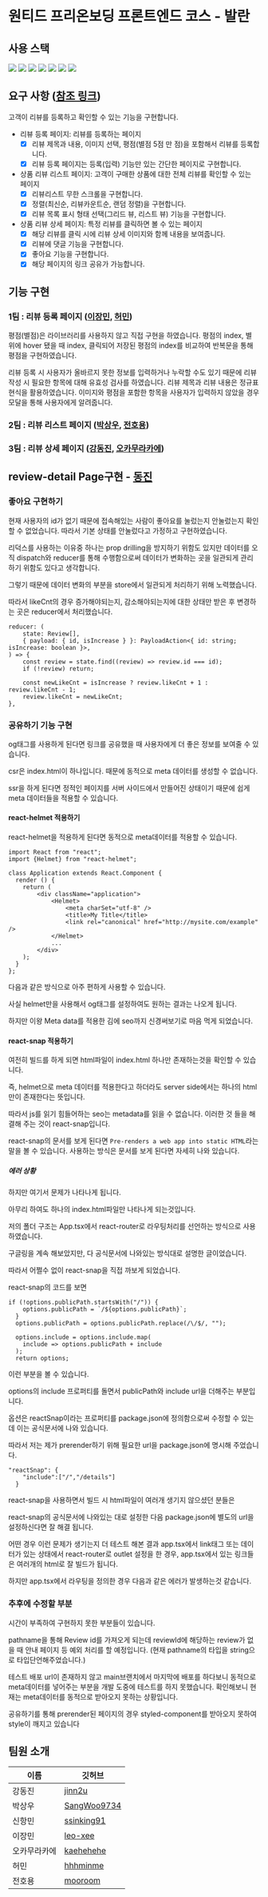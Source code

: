 # 원티드 프리온보딩 프론트엔드 코스 - 발란

## 사용 스택

<p>
  <img src="https://img.shields.io/badge/Typescript-3178C6?style=for-the-badge&logo=TypeScript&logoColor=white" />
  <img src="https://img.shields.io/badge/react-%2320232a.svg?style=for-the-badge&logo=react&logoColor=%2361DAFB" />
  <img src="https://img.shields.io/badge/styled--components-DB7093?style=for-the-badge&logo=styled-components&logoColor=white" />
  <img src="https://img.shields.io/badge/react--icons-brightgreen?style=for-the-badge" />
  <img src="https://img.shields.io/badge/redux tool kit-764ABC?style=for-the-badge&logo=Redux&logoColor=white" />
  <img src="https://img.shields.io/badge/react--redux-blue?style=for-the-badge" />
  <img src="https://img.shields.io/badge/react--router--dom-CA4245?style=for-the-badge&logo=React-Router&logoColor=white" />
</p>

## 요구 사항 ([참조 링크](https://balaan.co.kr/m2/main/contents.php))
고객이 리뷰를 등록하고 확인할 수 있는 기능을 구현합니다.
  - 리뷰 등록 페이지: 리뷰를 등록하는 페이지
    - [x] 리뷰 제목과 내용, 이미지 선택, 평점(별점 5점 만 점)을 포함해서 리뷰를 등록합니다.
    - [x] 리뷰 등록 페이지는 등록(입력) 기능만 있는 간단한 페이지로 구현합니다.
 
  - 상품 리뷰 리스트 페이지: 고객이 구매한 상품에 대한 전체 리뷰를 확인할 수 있는 페이지
    - [x] 리뷰리스트 무한 스크롤을 구현합니다.
    - [x] 정렬(최신순, 리뷰카운트순, 랜덤 정렬)을 구현합니다.
    - [x] 리뷰 목록 표시 형태 선택(그리드 뷰, 리스트 뷰) 기능을 구현합니다.
 
  - 상품 리뷰 상세 페이지: 특정 리뷰를 클릭하면 볼 수 있는 페이지
    - [x] 해당 리뷰를 클릭 시에 리뷰 상세 이미지와 함께 내용을 보여줍니다.
    - [x] 리뷰에 댓글 기능을 구현합니다.
    - [x] 좋아요 기능을 구현합니다.
    - [x] 해당 페이지의 링크 공유가 가능합니다.

## 기능 구현

### 1팀 : 리뷰 등록 페이지 ([이장민](https://github.com/leo-xee), [허민](https://github.com/hhhminme))

평점(별점)은 라이브러리를 사용하지 않고 직접 구현을 하였습니다. 평점의 index, 별 위에 hover 됐을 때 index, 클릭되어 저장된 평점의 index를 비교하여 반복문을 통해 평점을 구현하였습니다.

리뷰 등록 시 사용자가 올바르지 못한 정보를 입력하거나 누락할 수도 있기 때문에 리뷰 작성 시 필요한 항목에 대해 유효성 검사를 하였습니다. 리뷰 제목과 리뷰 내용은 정규표현식을 활용하였습니다. 이미지와 평점을 포함한 항목을 사용자가 입력하지 않았을 경우 모달을 통해 사용자에게 알려줍니다.

### 2팀 : 리뷰 리스트 페이지 ([박상우](https://github.com/SangWoo9734), [전호용](https://github.com/mooroom))

### 3팀 : 리뷰 상세 페이지 ([강동진](https://github.com/jinn2u), [오카무라카에](https://github.com/kaehehehe))
## review-detail Page구현 - [동진](https://github.com/jinn2u)

### 좋아요 구현하기

현재 사용자의 id가 없기 때문에 접속해있는 사람이 좋아요를 눌렀는지 안눌렀는지 확인할 수 없었습니다. 따라서 기본 상태를 안눌렀다고 가정하고 구현하였습니다.

리덕스를 사용하는 이유중 하나는 prop drilling을 방지하기 위함도 있지만 데이터를 오직 dispatch와 reducer를 통해 수행함으로써 데이터가 변화하는 곳을 일관되게 관리하기 위함도 있다고 생각합니다.  

그렇기 때문에 데이터 변화의 부분을 store에서 일관되게 처리하기 위해 노력했습니다.

따라서 likeCnt의 경우 증가해야되는지, 감소해야되는지에 대한 상태만 받은 후 변경하는 곳은 reducer에서 처리했습니다.

```tsx
reducer: (
	state: Review[],
	{ payload: { id, isIncrease } }: PayloadAction<{ id: string; isIncrease: boolean }>,
) => {
	const review = state.find((review) => review.id === id);
	if (!review) return;

	const newLikeCnt = isIncrease ? review.likeCnt + 1 : review.likeCnt - 1;
	review.likeCnt = newLikeCnt;
},
```

### 공유하기 기능 구현

og태그를 사용하게 된다면 링크를 공유했을 때 사용자에게 더 좋은 정보를 보여줄 수 있습니다.

csr은 index.html이 하나입니다. 때문에 동적으로 meta 데이터를 생성할 수 없습니다.

ssr을 하게 된다면 정적인 페이지를 서버 사이드에서 만들어진 상태이기 때문에 쉽게 meta 데이터들을 적용할 수 있습니다.

#### react-helmet 적용하기 

react-helmet을 적용하게 된다면 동적으로 meta데이터를 적용할 수 있습니다.

```tsx
import React from "react";
import {Helmet} from "react-helmet";

class Application extends React.Component {
  render () {
    return (
        <div className="application">
            <Helmet>
                <meta charSet="utf-8" />
                <title>My Title</title>
                <link rel="canonical" href="http://mysite.com/example" />
            </Helmet>
            ...
        </div>
    );
  }
};
```

다음과 같은 방식으로 아주 편하게 사용할 수 있습니다.

사실 helmet만을 사용해서 og태그를 설정하여도 원하는 결과는 나오게 됩니다. 

하지만 이왕 Meta data를 적용한 김에 seo까지 신경써보기로 마음 먹게 되었습니다.

#### react-snap 적용하기

여전히 빌드를 하게 되면 html파일이 index.html 하나만 존재하는것을 확인할 수 있습니다. 

즉, helmet으로 meta 데이터를 적용한다고 하더라도 server side에서는 하나의 html만이 존재한다는 뜻입니다.

따라서 js를 읽기 힘들어하는 seo는 metadata를 읽을 수 없습니다.  이러한 것 들을 해결해 주는 것이 react-snap입니다.

react-snap의 문서를 보게 된다면 `Pre-renders a web app into static HTML`라는 말을 볼 수 있습니다.  사용하는 방식은 문서를 보게 된다면 자세히 나와 있습니다.

##### 에러 상황

하지만 여기서 문제가 나타나게 됩니다.

아무리 하여도 하나의 index.html파일만 나타나게 되는것입니다.

저의 폴더 구조는 App.tsx에서 react-router로 라우팅처리를 선언하는 방식으로 사용하였습니다.

구글링을 계속 해보았지만, 다 공식문서에 나와있는 방식대로 설명한 글이었습니다.

따라서 어쩔수 없이 react-snap을 직접 까보게 되었습니다.

react-snap의 코드를 보면 

```tsx
if (!options.publicPath.startsWith("/")) {
    options.publicPath = `/${options.publicPath}`;
  }
  options.publicPath = options.publicPath.replace(/\/$/, "");

  options.include = options.include.map(
    include => options.publicPath + include
  );
  return options;
```

이런 부분을 볼 수 있습니다. 

options의 include 프로퍼티를 돌면서 publicPath와 include url을 더해주는 부분입니다.

옵션은 reactSnap이라는 프로퍼티를 package.json에 정의함으로써 수정할 수 있는데 이는 공식문서에 나와 있습니다. 

따라서 저는 제가 prerender하기 위해 필요한 url을 package.json에 명시해 주었습니다.

```tsx
"reactSnap": {
    "include":["/","/details"]
  }
```

react-snap을 사용하면서 빌드 시 html파일이 여러개 생기지 않으셨던 분들은 

react-snap의 공식문서에 나와있는 대로 설정한 다음 package.json에 별도의 url을 설정하신다면 잘 해결 됩니다.

어떤 경우 이런 문제가 생기는지 더 테스트 해본 결과 app.tsx에서 link태그 또는 데이터가 있는 상태에서 react-router로 outlet 설정을 한 경우, app.tsx에서 있는 링크들은 여러개의 html로 잘 빌드가 됩니다. 

하지만 app.tsx에서 라우팅을 정의한 경우 다음과 같은 에러가 발생하는것 같습니다.

### 추후에 수정할 부분

시간이 부족하여 구현하지 못한 부분들이 있습니다.

pathname을 통해 Review id를 가져오게 되는데 reviewId에 해당하는 review가 없을 때 안내 페이지 등 예외 처리를 할 예정입니다. (현재 pathname의 타입을 string으로 타입단언해주었습니다.)

테스트 배포 url이 존재하지 않고 main브랜치에서 마지막에 배포를 하다보니 동적으로 meta데이터를 넣어주는 부분을 개발 도중에 테스트를 하지 못했습니다. 확인해보니 현재는 meta데이터를 동적으로 받아오지 못하는 상황입니다. 

공유하기를 통해 prerender된 페이지의 경우 styled-component를 받아오지 못하여 style이 깨지고 있습니다
## 팀원 소개

| 이름         | 깃허브                                           |
| ------------ | --------------------------------------------- |
| 강동진       | [jinn2u](https://github.com/jinn2u)             |
| 박상우       | [SangWoo9734](https://github.com/SangWoo9734)   |
| 신항민       | [ssinking91](https://github.com/ssinking91)     |
| 이장민       | [leo-xee](https://github.com/leo-xee)           |
| 오카무라카에 | [kaehehehe](https://github.com/kaehehehe)         | 
| 허민         | [hhhminme](https://github.com/hhhminme)        |
| 전호용       | [mooroom](https://github.com/mooroom)           |
